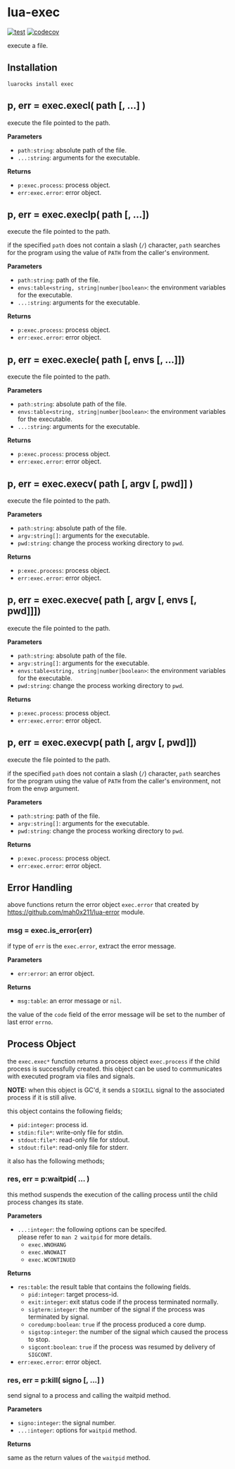 # lua-exec

[![test](https://github.com/mah0x211/lua-exec/actions/workflows/test.yml/badge.svg)](https://github.com/mah0x211/lua-exec/actions/workflows/test.yml)
[![codecov](https://codecov.io/gh/mah0x211/lua-exec/branch/master/graph/badge.svg)](https://codecov.io/gh/mah0x211/lua-exec)

execute a file.


## Installation

```
luarocks install exec
```


## p, err = exec.execl( path [, ...] )

execute the file pointed to the path.

**Parameters**

- `path:string`: absolute path of the file.
- `...:string`: arguments for the executable.

**Returns**

- `p:exec.process`: process object.
- `err:exec.error`: error object.


## p, err = exec.execlp( path [, ...])

execute the file pointed to the path.

if the specified `path` does not contain a slash (`/`) character, `path` searches for the program using the value of `PATH` from the caller's environment.

**Parameters**

- `path:string`: path of the file.
- `envs:table<string, string|number|boolean>`: the environment variables for the executable.
- `...:string`: arguments for the executable.

**Returns**

- `p:exec.process`: process object.
- `err:exec.error`: error object.


## p, err = exec.execle( path [, envs [, ...]])

execute the file pointed to the path.

**Parameters**

- `path:string`: absolute path of the file.
- `envs:table<string, string|number|boolean>`: the environment variables for the executable.
- `...:string`: arguments for the executable.

**Returns**

- `p:exec.process`: process object.
- `err:exec.error`: error object.


## p, err = exec.execv( path [, argv [, pwd]] )

execute the file pointed to the path.

**Parameters**

- `path:string`: absolute path of the file.
- `argv:string[]`: arguments for the executable.
- `pwd:string`: change the process working directory to `pwd`.

**Returns**

- `p:exec.process`: process object.
- `err:exec.error`: error object.


## p, err = exec.execve( path [, argv [, envs [, pwd]]])

execute the file pointed to the path.

**Parameters**

- `path:string`: absolute path of the file.
- `argv:string[]`: arguments for the executable.
- `envs:table<string, string|number|boolean>`: the environment variables for the executable.
- `pwd:string`: change the process working directory to `pwd`.

**Returns**

- `p:exec.process`: process object.
- `err:exec.error`: error object.


## p, err = exec.execvp( path [, argv [, pwd]])

execute the file pointed to the path.

if the specified `path` does not contain a slash (`/`) character, `path` searches for the program using the value of `PATH` from the caller's environment, not from the envp argument.

**Parameters**

- `path:string`: path of the file.
- `argv:string[]`: arguments for the executable.
- `pwd:string`: change the process working directory to `pwd`.

**Returns**

- `p:exec.process`: process object.
- `err:exec.error`: error object.


## Error Handling

above functions return the error object `exec.error` that created by https://github.com/mah0x211/lua-error module.


### msg = exec.is_error(err)

if type of `err` is the `exec.error`, extract the error message.

**Parameters**

- `err:error`: an error object.

**Returns**

- `msg:table`: an error message or `nil`.

the value of the `code` field of the error message will be set to the number of last error `errno`.


## Process Object

the `exec.exec*` function returns a process object `exec.process` if the child process is successfully created. this object can be used to communicates with executed program via files and signals.

**NOTE:** when this object is GC'd, it sends a `SIGKILL` signal to the associated process if it is still alive.

this object contains the following fields;

- `pid:integer`: process id.
- `stdin:file*`: write-only file for stdin.
- `stdout:file*`: read-only file for stdout.
- `stdout:file*`: read-only file for stderr.

it also has the following methods;

### res, err = p:waitpid( ... )

this method suspends the execution of the calling process until the child process changes its state.

**Parameters**

- `...:integer`: the following options can be specifed.  
   please refer to `man 2 waitpid` for more details.
  - `exec.WNOHANG`
  - `exec.WNOWAIT`
  - `exec.WCONTINUED`

**Returns**

- `res:table`: the result table that contains the following fields.
  - `pid:integer`: target process-id.
  - `exit:integer`: exit status code if the process terminated normally.
  - `sigterm:integer`: the number of the signal if the process was terminated by signal.
  - `coredump:boolean`: `true` if the process produced a core dump.
  - `sigstop:integer`: the number of the signal which caused the process to stop.
  - `sigcont:boolean`: `true` if the process was resumed by delivery of `SIGCONT`.
- `err:exec.error`: error object.


### res, err = p:kill( signo [, ...] )

send signal to a process and calling the waitpid method.

**Parameters**

- `signo:integer`: the signal number.
- `...:integer`: options for `waitpid` method.

**Returns**

same as the return values of the `waitpid` method.

